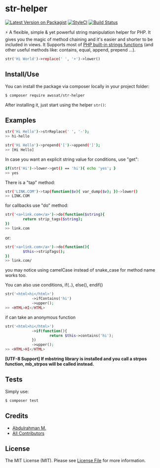 # str-helper

[![Latest Version on Packagist](https://img.shields.io/packagist/v/awssat/str-helper.svg?style=flat-square)](https://packagist.org/packages/awssat/str-helper)
[![StyleCI](https://styleci.io/repos/111329905/shield?branch=master)](https://styleci.io/repos/111329905)
[![Build Status](https://img.shields.io/travis/awssat/str-helper/master.svg?style=flat-square)](https://travis-ci.org/awssat/str-helper)


⚡️  A flexible, simple & yet powerful string manipulation helper for PHP. It gives you the magic of method chaining and it's easier and shorter to be included in views. It Supports most of [PHP built-in strings functions](http://php.net/manual/en/book.strings.php) (and other useful methods like: contains, equal, append, prepend ...).



```php
str('Hi World')->replace(' ', '+')->lower()
```

## Install/Use
You can install the package via composer locally in your project folder:

```bash
$ composer require awssat/str-helper
```

After installing it, just start using the helper `str()`: 

## Examples

```bash 
str('Hi Hello')->strReplace(' ', '-');
>> hi-hello
```


```bash
str('Hi Hello')->prepend('[')->append(']');
>> [Hi Hello]
```

In case you want an explicit string value for conditions, use "get":
```bash
if(str('Hi')->lower->get() == 'hi'){ echo 'yes'; }
>> yes
```


There is a "tap" method:
```bash
str('LINK.COM')->tap(function($v){ var_dump($v); })->lower()
>> LINK.COM
```

for callbacks use "do" method:
```bash
str('<a>link.com</a>')->do(function($string){ 
        return strip_tags($string); 
})
>> link.com
```
or: 
```bash
str('<a>link.com</a>')->do(function(){   
        $this->stripTags();
})
>> link.com/
```

you may notice using camelCase instead of snake_case for method name works too.


You can also use conditions, if(..), else(), endif()
```php
str('<html>hi</html>')
            ->ifContains('hi')
            ->upper();
>> <HTML>HI</HTML>       
```


if can take an anonymous function
```php
str('<html>hi</html>')
            ->if(function(){
                    return $this->contains('hi');
            })
            ->upper();
>> <HTML>HI</HTML>       
```

__[UTF-8 Support] If mbstring library is installed and you call a strpos function, mb_strpos will be called instead.__


## Tests
Simply use:
```bash
$ composer test
```
## Credits
- [Abdulrahman M.](https://github.com/abdumu)
- [All Contributors](../../contributors)

## License
The MIT License (MIT). Please see [License File](LICENSE.md) for more information.
